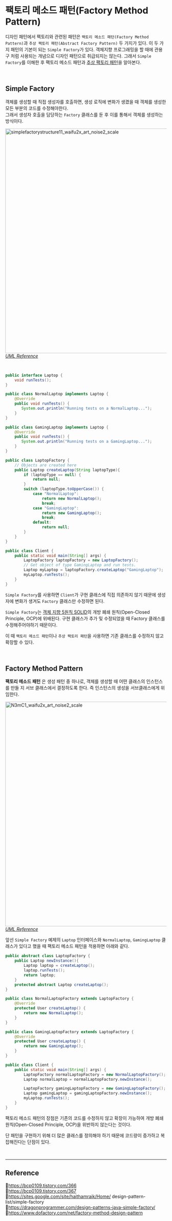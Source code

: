 # 팩토리 메소드 패턴(Factory Method Pattern)

디자인 패턴에서 팩토리와 관련된 패턴은 `팩토리 메소드 패턴(Factory Method Pattern)`과 `추상 팩토리 패턴(Abstract Factory Pattern)` 두 가지가 있다.
이 두 가지 패턴의 기본이 되는 `Simple Factory`가 있다. 객체지향 프로그래밍을 할 때에 관용구 처럼 사용되는 개념으로 디자인 패턴으로 취급되지는 않는다.
그래서 `Simple Factory`를 이해한 후 팩토리 메소드 패턴과 [추상 팩토리 패턴](https://github.com/da-in/tech-interview-study/blob/main/Design%20Pattern/Abstract%20Factory%20Pattern.md)을 알아본다.

<br/>

## Simple Factory

객체를 생성할 때 직접 생성자를 호출하면, 생성 로직에 변화가 생겼을 때 객체를 생성한 모든 부분의 코드를 수정해야한다.  
그래서 생성자 호출을 담당하는 `Factory` 클래스를 둔 후 이를 통해서 객체를 생성하는 방식이다.

<img src="https://user-images.githubusercontent.com/66757141/211150071-0ffa299b-bf7a-4ec8-ade4-ea0bdf34a7e8.png" alt="simplefactorystructure11_waifu2x_art_noise2_scale" width="700px" /><br/>
[_UML Reference_](https://sites.google.com/site/haithamraik/Home/design-pattern-list/simple-factory)

<br/>

```java
public interface Laptop {
    void runTests();
}

public class NormalLaptop implements Laptop {
    @Override
    public void runTests() {
       System.out.println("Running tests on a NormalLaptop...");
    }
}

public class GamingLaptop implements Laptop {
    @Override
    public void runTests() {
       System.out.println("Running tests on a GamingLaptop...");
    }
}
```

```java
public class LaptopFactory {
    // Objects are created here
    public Laptop createLaptop(String laptopType){
        if (laptopType == null) {
            return null;
        }
        switch (laptopType.toUpperCase()) {
            case "NormalLaptop":
                return new NormalLaptop();
                break;
            case "GamingLaptop":
                return new GamingLaptop();
                break;
            default:
                return null;
        }
    }
}
```

```java
public class Client {
    public static void main(String[] args) {
        LaptopFactory laptopFactory = new LaptopFactory();
        // Get object of type GamingLaptop and run tests.
        Laptop myLaptop = laptopFactory.createLaptop("GamingLaptop");
        myLaptop.runTests();
    }
}
```

`Simple Factory`를 사용하면 `Client`가 구현 클래스에 직접 의존하지 않기 때문에 생성자에 변화가 생겨도 `Factory` 클래스만 수정하면 된다.

`Simple Factory`는 [객체 지향 5원칙 SOLID](https://github.com/da-in/tech-interview-study/blob/main/Design%20Pattern/SOLID.md)의 개방 폐쇄 원칙(Open-Closed Principle, OCP)에 위배된다. 구현 클래스가 추가 및 수정되었을 때 Factory 클래스를 수정해주어야하기 때문이다.

이 때 `팩토리 메소드 패턴`이나 `추상 팩토리 패턴`을 사용하면 기존 클래스를 수정하지 않고 확장할 수 있다.

<br/>

## Factory Method Pattern

**팩토리 메소드 패턴** 은 생성 패턴 중 하나로, 객체를 생성할 때 어떤 클래스의 인스턴스를 만들 지 서브 클래스에서 결정하도록 한다. 즉 인스턴스의 생성을 서브클래스에게 위임한다.

<img src="https://user-images.githubusercontent.com/66757141/211150215-5fbda378-c195-4da4-b002-542b4a75490e.png" alt="N3mC1_waifu2x_art_noise2_scale" width="700px" /><br/>
[_UML Reference_](https://www.dofactory.com/net/factory-method-design-pattern)

앞선 `Simple Factory` 예제의 `Laptop` 인터페이스와 `NormalLaptop`, `GamingLaptop` 클래스가 있다고 했을 때 팩토리 메소드 패턴을 적용하면 아래와 같다.

```java
public abstract class LaptopFactory {
    public Laptop newInstance(){
        Laptop laptop = createLaptop();
        laptop.runTests();
        return laptop;
    }
    protected abstract Laptop createLaptop();
}

public class NormalLaptopFactory extends LaptopFactory {
    @Override
    protected User createLaptop() {
        return new NormalLaptop();
    }
}

public class GamingLaptopFactory extends LaptopFactory {
    @Override
    protected User createLaptop() {
        return new GamingLaptop();
    }
}
```

```java
public class Client {
    public static void main(String[] args) {
        LaptopFactory normalLaptopFactory = new NormalLaptopFactory();
        Laptop normalLaptop = normalLaptopFactory.newInstance();

        LaptopFactory gamingLaptopFactory = new GamingLaptopFactory();
        Laptop gamingLaptop = gamingLaptopFactory.newInstance();
        myLaptop.runTests();
    }
}
```

팩토리 메소드 패턴의 장점은 기존의 코드를 수정하지 않고 확장이 가능하여 개방 폐쇄 원칙(Open-Closed Principle, OCP)을 위반하지 않는다는 것이다.

단 패턴을 구현하기 위해 더 많은 클래스를 정의해야 하기 때문에 코드량이 증가하고 복잡해진다는 단점이 있다.

<br/>

---

## Reference

📄https://bcp0109.tistory.com/366  
📄https://bcp0109.tistory.com/367  
📄https://sites.google.com/site/haithamraik/Home/ design-pattern-list/simple-factory  
📄https://dragonprogrammer.com/design-patterns-java-simple-factory/  
📄https://www.dofactory.com/net/factory-method-design-pattern
